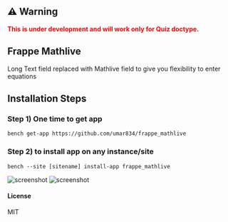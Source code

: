 ## ⚠️ Warning

<span style="color: red;">**This is under development and will work only for Quiz doctype.**</span>

## Frappe Mathlive

Long Text field replaced with Mathlive field to give you flexibility to enter equations


## Installation Steps
### Step 1) One time to get app

```bench get-app https://github.com/umar834/frappe_mathlive```

### Step 2) to install app on any instance/site

```bench --site [sitename] install-app frappe_mathlive```

![screenshot](frappe_mathlive_1.png)
![screenshot](frappe_mathlive_2.png)



#### License

MIT
